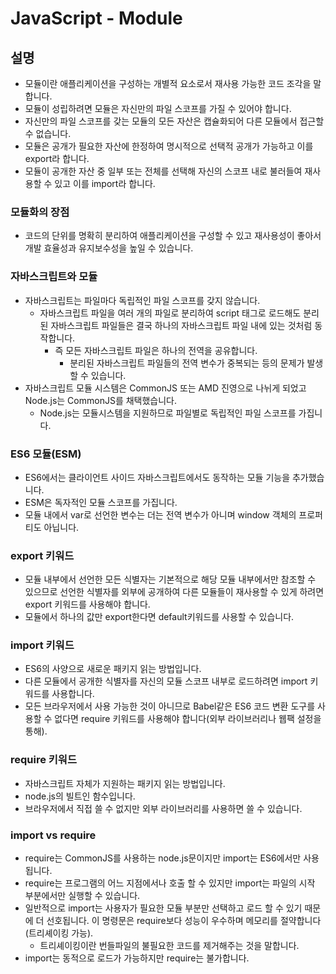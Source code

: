 # JavaScript - Module

## 설명

- 모듈이란 애플리케이션을 구성하는 개별적 요소로서 재사용 가능한 코드 조각을 말합니다.
- 모듈이 성립하려면 모듈은 자신만의 파일 스코프를 가질 수 있어야 합니다.
- 자신만의 파일 스코프를 갖는 모듈의 모든 자산은 캡슐화되어 다른 모듈에서 접근할 수 없습니다.
- 모듈은 공개가 필요한 자산에 한정하여 명시적으로 선택적 공개가 가능하고 이를 export라 합니다.
- 모듈이 공개한 자산 중 일부 또는 전체를 선택해 자신의 스코프 내로 불러들여 재사용할 수 있고 이를 import라 합니다.

### 모듈화의 장점

- 코드의 단위를 명확히 분리하여 애플리케이션을 구성할 수 있고 재사용성이 좋아서 개발 효율성과 유지보수성을 높일 수 있습니다.

### 자바스크립트와 모듈

- 자바스크립트는 파일마다 독립적인 파일 스코프를 갖지 않습니다.
  - 자바스크립트 파일을 여러 개의 파일로 분리하여 script 태그로 로드해도 분리된 자바스크립트 파일들은 결국 하나의 자바스크립트 파일 내에 있는 것처럼 동작합니다.
    - 즉 모든 자바스크립트 파일은 하나의 전역을 공유합니다.
        - 분리된 자바스크립트 파일들의 전역 변수가 중복되는 등의 문제가 발생할 수 있습니다.
- 자바스크립트 모듈 시스템은 CommonJS 또는 AMD 진영으로 나뉘게 되었고 Node.js는 CommonJS를 채택했습니다.
  - Node.js는 모듈시스템을 지원하므로 파일별로 독립적인 파일 스코프를 가집니다.

### ES6 모듈(ESM)

- ES6에서는 클라이언트 사이드 자바스크립트에서도 동작하는 모듈 기능을 추가했습니다.
- ESM은 독자적인 모듈 스코프를 가집니다.
- 모듈 내에서 var로 선언한 변수는 더는 전역 변수가 아니며 window 객체의 프로퍼티도 아닙니다.

### export 키워드

- 모듈 내부에서 선언한 모든 식별자는 기본적으로 해당 모듈 내부에서만 참조할 수 있으므로 선언한 식별자를 외부에 공개하여 다른 모듈들이 재사용할 수 있게 하려면 export 키워드를 사용해야 합니다.
- 모듈에서 하나의 값만 export한다면 default키워드를 사용할 수 있습니다.

### import 키워드

- ES6의 사양으로 새로운 패키지 읽는 방법입니다.
- 다른 모듈에서 공개한 식별자를 자신의 모듈 스코프 내부로 로드하려면 import 키워드를 사용합니다.
- 모든 브라우저에서 사용 가능한 것이 아니므로 Babel같은 ES6 코드 변환 도구를 사용할 수 없다면 require 키워드를 사용해야 합니다(외부 라이브러리나 웹팩 설정을 통해).

### require 키워드

- 자바스크립트 자체가 지원하는 패키지 읽는 방법입니다.
- node.js의 빌트인 함수입니다.
- 브라우저에서 직접 쓸 수 없지만 외부 라이브러리를 사용하면 쓸 수 있습니다.

### import vs require

- require는 CommonJS를 사용하는 node.js문이지만 import는 ES6에서만 사용됩니다.
- require는 프로그램의 어느 지점에서나 호출 할 수 있지만 import는 파일의 시작 부분에서만 실행할 수 있습니다.
- 일반적으로 import는 사용자가 필요한 모듈 부분만 선택하고 로드 할 수 있기 때문에 더 선호됩니다. 이 명령문은 require보다 성능이 우수하며 메모리를 절약합니다(트리셰이킹 가능).
  - 트리셰이킹이란 번들파일의 불필요한 코드를 제거해주는 것을 말합니다.
- import는 동적으로 로드가 가능하지만 require는 불가합니다.